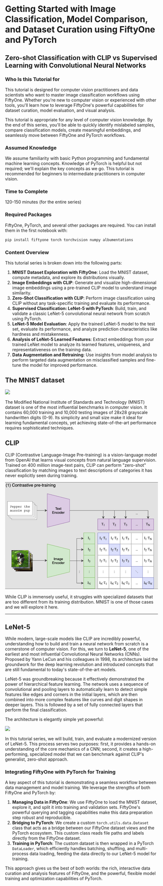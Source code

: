 
# Getting Started with Image Classification, Model Comparison, and Dataset Curation using FiftyOne and PyTorch

## Zero-shot Classification with CLIP vs Supervised Learning with Convolutional Neural Networks

### Who Is this Tutorial for

This tutorial is designed for computer vision practitioners and data scientists who want to master image classification workflows using FiftyOne. Whether you're new to computer vision or experienced with other tools, you'll learn how to leverage FiftyOne's powerful capabilities for dataset curation, model evaluation, and visual analysis.

This tutorial is appropriate for any level of computer vision knowledge. By the end of this series, you'll be able to quickly identify mislabeled samples, compare classification models, create meaningful embeddings, and seamlessly move between FiftyOne and PyTorch workflows.

### Assumed Knowledge

We assume familiarity with basic Python programming and fundamental machine learning concepts. Knowledge of PyTorch is helpful but not required; we'll explain the key concepts as we go. This tutorial is recommended for beginners to intermediate practitioners in computer vision.

### Time to Complete

120-150 minutes (for the entire series)

### Required Packages

FiftyOne, PyTorch, and several other packages are required. You can install them in the first notebook with:

```bash
pip install fiftyone torch torchvision numpy albumentations
```

### Content Overview

This tutorial series is broken down into the following parts:

1.  **MNIST Dataset Exploration with FiftyOne**: Load the MNIST dataset, compute metadata, and explore its distributions visually.
2.  **Image Embeddings with CLIP**: Generate and visualize high-dimensional image embeddings using a pre-trained CLIP model to understand image similarity.
3.  **Zero-Shot Classification with CLIP**: Perform image classification using CLIP without any task-specific training and evaluate its performance.
4.  **Supervised Classification: LeNet-5 with PyTorch**: Build, train, and validate a classic LeNet-5 convolutional neural network from scratch using PyTorch.
5.  **LeNet-5 Model Evaluation**: Apply the trained LeNet-5 model to the test set, evaluate its performance, and analyze prediction characteristics like hardness and mistakenness.
6.  **Analysis of LeNet-5 Learned Features**: Extract embeddings from your trained LeNet model to analyze its learned features, uniqueness, and representativeness on the training data.
7.  **Data Augmentation and Retraining**: Use insights from model analysis to perform targeted data augmentation on misclassified samples and fine-tune the model for improved performance.

## The MNIST dataset

![](https://github.com/andandandand/practical-computer-vision/blob/main/images/mnist_clean.png?raw=true)

The Modified National Institute of Standards and Technology (MNIST) dataset is one of the most influential benchmarks in computer vision. It contains 60,000 training and 10,000 testing images of 28x28 grayscale handwritten digits (0-9). Its simplicity and small size make it ideal for learning fundamental concepts, yet achieving state-of-the-art performance requires sophisticated techniques.

## CLIP

CLIP (Contrastive Language-Image Pre-training) is a vision-language model from OpenAI that learns visual concepts from natural language supervision. Trained on 400 million image-text pairs, CLIP can perform "zero-shot" classification by matching images to text descriptions of categories it has never explicitly seen during training.

![](https://github.com/andandandand/images-for-colab-notebooks/blob/main/clip%20contrastive%20pre-training.png?raw=true)

While CLIP is immensely useful, it struggles with specialized datasets that are too different from its training distribution. MNIST is one of those cases and we will explore it here. 

---

## LeNet-5

While modern, large-scale models like CLIP are incredibly powerful, understanding how to build and train a neural network from scratch is a cornerstone of computer vision. For this, we turn to **LeNet-5**, one of the earliest and most influential Convolutional Neural Networks (CNNs). Proposed by Yann LeCun and his colleagues in 1998, its architecture laid the groundwork for the deep learning revolution and introduced concepts that are still fundamental to today's state-of-the-art models.

LeNet-5 was groundbreaking because it effectively demonstrated the power of hierarchical feature learning. The network uses a sequence of convolutional and pooling layers to automatically learn to detect simple features like edges and corners in the initial layers, which are then combined into more complex features like curves and digit shapes in deeper layers. This is followed by a set of fully connected layers that perform the final classification.

The architecture is elegantly simple yet powerful:

![](https://raw.githubusercontent.com/andandandand/practical-computer-vision/refs/heads/main/images/lenet5-architecture.png)

In this tutorial series, we will build, train, and evaluate a modernized version of LeNet-5. This process serves two purposes: first, it provides a hands-on understanding of the core mechanics of a CNN; second, it creates a high-performing, specialized model that we can benchmark against CLIP's generalist, zero-shot approach.

### Integrating FiftyOne with PyTorch for Training

A key aspect of this tutorial is demonstrating a seamless workflow between data management and model training. We leverage the strengths of both FiftyOne and PyTorch by:

1.  **Managing Data in FiftyOne**: We use FiftyOne to load the MNIST dataset, explore it, and split it into training and validation sets. FiftyOne's powerful querying and tagging capabilities make this data preparation step robust and reproducible.
2.  **Bridging to PyTorch**: We create a custom `torch.utils.data.Dataset` class that acts as a bridge between our FiftyOne dataset views and the PyTorch ecosystem. This custom class reads file paths and labels directly from the FiftyOne dataset.
3.  **Training in PyTorch**: The custom dataset is then wrapped in a PyTorch `DataLoader`, which efficiently handles batching, shuffling, and multi-process data loading, feeding the data directly to our LeNet-5 model for training.

This approach gives us the best of both worlds: the rich, interactive data curation and analysis features of FiftyOne, and the powerful, flexible model training and optimization capabilities of PyTorch.



